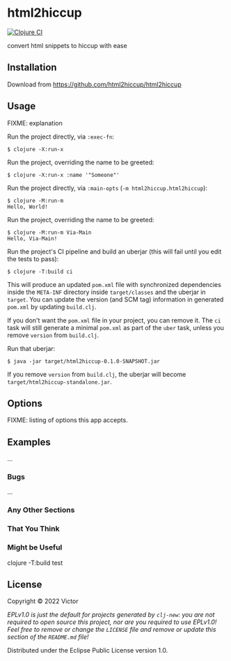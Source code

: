 # html2hiccup
[![Clojure CI](https://github.com/baskeboler/html2hiccup/actions/workflows/clojure.yml/badge.svg)](https://github.com/baskeboler/html2hiccup/actions/workflows/clojure.yml)

convert html snippets to hiccup with ease 

## Installation

Download from https://github.com/html2hiccup/html2hiccup

## Usage

FIXME: explanation

Run the project directly, via `:exec-fn`:

    $ clojure -X:run-x

Run the project, overriding the name to be greeted:

    $ clojure -X:run-x :name '"Someone"'

Run the project directly, via `:main-opts` (`-m html2hiccup.html2hiccup`):

    $ clojure -M:run-m
    Hello, World!

Run the project, overriding the name to be greeted:

    $ clojure -M:run-m Via-Main
    Hello, Via-Main!


Run the project's CI pipeline and build an uberjar (this will fail until you edit the tests to pass):

    $ clojure -T:build ci

This will produce an updated `pom.xml` file with synchronized dependencies inside the `META-INF`
directory inside `target/classes` and the uberjar in `target`. You can update the version (and SCM tag)
information in generated `pom.xml` by updating `build.clj`.

If you don't want the `pom.xml` file in your project, you can remove it. The `ci` task will
still generate a minimal `pom.xml` as part of the `uber` task, unless you remove `version`
from `build.clj`.

Run that uberjar:

    $ java -jar target/html2hiccup-0.1.0-SNAPSHOT.jar

If you remove `version` from `build.clj`, the uberjar will become `target/html2hiccup-standalone.jar`.

## Options

FIXME: listing of options this app accepts.

## Examples

...

### Bugs

...

### Any Other Sections
### That You Think
### Might be Useful
clojure -T:build test
## License

Copyright © 2022 Victor

_EPLv1.0 is just the default for projects generated by `clj-new`: you are not_
_required to open source this project, nor are you required to use EPLv1.0!_
_Feel free to remove or change the `LICENSE` file and remove or update this_
_section of the `README.md` file!_

Distributed under the Eclipse Public License version 1.0.
